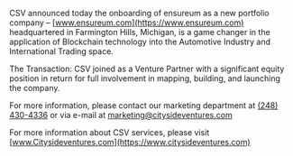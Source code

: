 CSV announced today the onboarding of ensureum as a new portfolio company –  [www.ensureum.com](https://www.ensureum.com) headquartered in Farmington Hills, Michigan, is a game changer in the application of Blockchain technology into the Automotive Industry and International Trading space.

The Transaction: CSV joined as a Venture Partner with a significant equity position in return for full involvement in mapping, building, and launching the company.

For more information, please contact our marketing department at [(248) 430-4336](tel:+12484304336) or via e-mail at [marketing@citysideventures.com](mailto:marketing@citysideventures.com)

For more information about CSV services, please visit [www.Citysideventures.com](https://www.citysideventures.com)